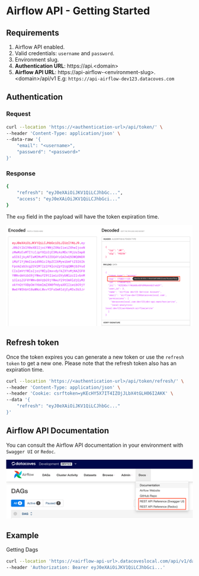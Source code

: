 # Airflow API - Getting Started

## Requirements

1. Airflow API enabled.
2. Valid credentials: `username` and `password`.
3. Environment slug.
3. **Authentication URL**: https://api.<domain\>
4. **Airflow API URL**: https://api-airflow-<environment-slug\>.<domain\>/api/v1 E.g: `https://api-airflow-dev123.datacoves.com`

## Authentication

### Request

```bash
curl --location 'https://<authentication-url>/api/token/' \
--header 'Content-Type: application/json' \
--data-raw '{
    "email": "<username>",
    "password": "<password>"
}'
```

### Response

```bash
{
    "refresh": "eyJ0eXAiOiJKV1QiLCJhbGc...",
    "access": "eyJ0eXAiOiJKV1QiLCJhbGci..."
}
```

The `exp` field in the payload will have the token expiration time.

![JWT](assets/api-airflow-jwt-min.png)

## Refresh token

Once the token expires you can generate a new token or use the `refresh token` to get a new one. Please note that the refresh token also has an expiration time.

```bash
curl --location 'https://<authentication-url>/api/token/refresh/' \
--header 'Content-Type: application/json' \
--header 'Cookie: csrftoken=yKEcHY5X7IT4IZOjJLbX4tGLH06I2AKK' \
--data '{
    "refresh": "eyJ0eXAiOiJKV1QiLCJhbGc..."
}'
```

## Airflow API Documentation

You can consult the Airflow API documentation in your environment with `Swagger UI` or `Redoc`.

![Airflow API docs](assets/api-airflow-doc-min.png)

## Example

Getting Dags

```bash
curl --location 'https://<airflow-api-url>.datacoveslocal.com/api/v1/dags' \
--header 'Authorization: Bearer eyJ0eXAiOiJKV1QiLCJhbGci...'
```
